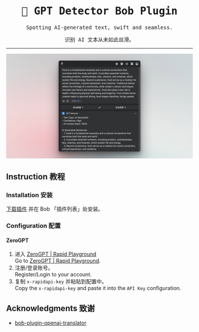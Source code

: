 <h1 align='center'>
<samp>🤖 GPT Detector Bob Plugin</samp><br>
</h1>
<p align='center'>
  <samp>Spotting AI-generated text, swift and seamless.</samp>
</p>
<p align='center'>
  <samp>识别 AI 文本从未如此丝滑。</samp>
</p>

---

![Demo](./assets/demo.jpg)

## Instruction 教程

### Installation 安装

[下载插件](https://github.com/xiaotianxt/bob-plugin-gpt-detector/releases) 并在 Bob 「插件列表」处安装。

### Configuration 配置

#### ZeroGPT

1. 进入 [ZeroGPT | Rapid Playground](https://rapidapi.com/mediarayekme/api/zerogpt/playground)  
   Go to [ZeroGPT | Rapid Playground](https://rapidapi.com/mediarayekme/api/zerogpt/playground).  
2. 注册/登录账号。  
   Register/Login to your account.  
3. 复制 `x-rapidapi-key` 并粘贴到配置中。  
   Copy the `x-rapidapi-key` and paste it into the `API Key` configuration.

## Acknowledgments 致谢

- [bob-plugin-openai-translator](https://github.com/openai-translator/bob-plugin-openai-translator)  